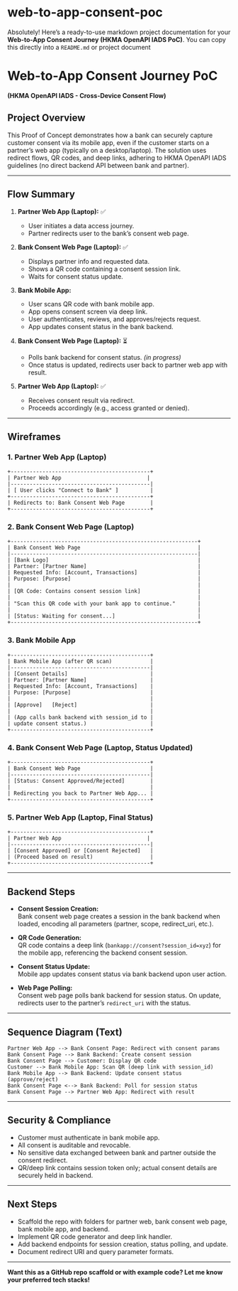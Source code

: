 # web-to-app-consent-poc
Absolutely! Here’s a ready-to-use markdown project documentation for your **Web-to-App Consent Journey (HKMA OpenAPI IADS PoC)**. You can copy this directly into a `README.md` or project document

# Web-to-App Consent Journey PoC  
**(HKMA OpenAPI IADS - Cross-Device Consent Flow)**

## Project Overview

This Proof of Concept demonstrates how a bank can securely capture customer consent via its mobile app, even if the customer starts on a partner’s web app (typically on a desktop/laptop). The solution uses redirect flows, QR codes, and deep links, adhering to HKMA OpenAPI IADS guidelines (no direct backend API between bank and partner).

---


## Flow Summary

1. **Partner Web App (Laptop):** ✅
   - User initiates a data access journey.
   - Partner redirects user to the bank’s consent web page.

2. **Bank Consent Web Page (Laptop):** ✅
   - Displays partner info and requested data.
   - Shows a QR code containing a consent session link.
   - Waits for consent status update.

3. **Bank Mobile App:**
   - User scans QR code with bank mobile app.
   - App opens consent screen via deep link.
   - User authenticates, reviews, and approves/rejects request.
   - App updates consent status in the bank backend.

4. **Bank Consent Web Page (Laptop):** ⏳
   - Polls bank backend for consent status. *(in progress)*
   - Once status is updated, redirects user back to partner web app with result.

5. **Partner Web App (Laptop):** ✅
   - Receives consent result via redirect.
   - Proceeds accordingly (e.g., access granted or denied).

---

## Wireframes

### 1. Partner Web App (Laptop)
```
+--------------------------------------------+
| Partner Web App                           |
|--------------------------------------------|
| [ User clicks "Connect to Bank" ]          |
+--------------------------------------------+
| Redirects to: Bank Consent Web Page        |
+--------------------------------------------+
```

### 2. Bank Consent Web Page (Laptop)
```
+-----------------------------------------------------------+
| Bank Consent Web Page                                     |
|-----------------------------------------------------------|
| [Bank Logo]                                               |
| Partner: [Partner Name]                                   |
| Requested Info: [Account, Transactions]                   |
| Purpose: [Purpose]                                        |
|                                                           |
| [QR Code: Contains consent session link]                  |
|                                                           |
| "Scan this QR code with your bank app to continue."       |
|                                                           |
| [Status: Waiting for consent...]                          |
+-----------------------------------------------------------+
```

### 3. Bank Mobile App
```
+--------------------------------------------+
| Bank Mobile App (after QR scan)            |
|--------------------------------------------|
| [Consent Details]                          |
| Partner: [Partner Name]                    |
| Requested Info: [Account, Transactions]    |
| Purpose: [Purpose]                         |
|                                            |
| [Approve]   [Reject]                       |
|                                            |
| (App calls bank backend with session_id to |
| update consent status.)                    |
+--------------------------------------------+
```

### 4. Bank Consent Web Page (Laptop, Status Updated)
```
+--------------------------------------------+
| Bank Consent Web Page                      |
|--------------------------------------------|
| [Status: Consent Approved/Rejected]        |
|                                            |
| Redirecting you back to Partner Web App... |
+--------------------------------------------+
```

### 5. Partner Web App (Laptop, Final Status)
```
+--------------------------------------------+
| Partner Web App                           |
|--------------------------------------------|
| [Consent Approved] or [Consent Rejected]   |
| (Proceed based on result)                  |
+--------------------------------------------+
```

---

## Backend Steps

- **Consent Session Creation:**  
  Bank consent web page creates a session in the bank backend when loaded, encoding all parameters (partner, scope, redirect_uri, etc.).

- **QR Code Generation:**  
  QR code contains a deep link (`bankapp://consent?session_id=xyz`) for the mobile app, referencing the backend consent session.

- **Consent Status Update:**  
  Mobile app updates consent status via bank backend upon user action.

- **Web Page Polling:**  
  Consent web page polls bank backend for session status. On update, redirects user to the partner’s `redirect_uri` with the status.

---

## Sequence Diagram (Text)

```plaintext
Partner Web App --> Bank Consent Page: Redirect with consent params
Bank Consent Page --> Bank Backend: Create consent session
Bank Consent Page --> Customer: Display QR code
Customer --> Bank Mobile App: Scan QR (deep link with session_id)
Bank Mobile App --> Bank Backend: Update consent status (approve/reject)
Bank Consent Page <--> Bank Backend: Poll for session status
Bank Consent Page --> Partner Web App: Redirect with result
```

---

## Security & Compliance

- Customer must authenticate in bank mobile app.
- All consent is auditable and revocable.
- No sensitive data exchanged between bank and partner outside the consent redirect.
- QR/deep link contains session token only; actual consent details are securely held in backend.

---

## Next Steps

- Scaffold the repo with folders for partner web, bank consent web page, bank mobile app, and backend.
- Implement QR code generator and deep link handler.
- Add backend endpoints for session creation, status polling, and update.
- Document redirect URI and query parameter formats.

---

**Want this as a GitHub repo scaffold or with example code? Let me know your preferred tech stacks!**
